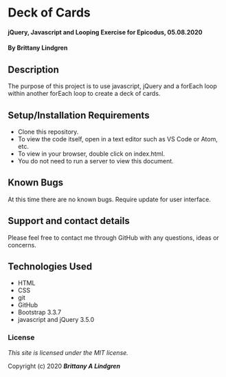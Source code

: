 # Deck of Cards

#### jQuery, Javascript and Looping Exercise for Epicodus, 05.08.2020

#### By Brittany Lindgren

## Description

The purpose of this project is to use javascript, jQuery and a forEach loop within another forEach loop to create a deck of cards.

## Setup/Installation Requirements

* Clone this repository.
* To view the code itself, open in a text editor such as VS Code or Atom, etc.
* To view in your browser, double click on index.html.
* You do not need to run a server to view this document.

## Known Bugs

At this time there are no known bugs. Require update for user interface.

## Support and contact details

Please feel free to contact me through GitHub with any questions, ideas or concerns.

## Technologies Used

* HTML
* CSS
* git
* GitHub
* Bootstrap 3.3.7
* javascript and jQuery 3.5.0

### License

*This site is licensed under the MIT license.*

Copyright (c) 2020 **_Brittany A Lindgren_**